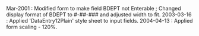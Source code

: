 Mar-2001 : Modified form to make field BDEPT not Enterable ; Changed display format of BDEPT to #-##-### and adjusted width to fit.2003-03-16 : Applied 'DataEntry12Plain' style sheet to input fields.2004-04-13 : Applied form scaling - 120%.  